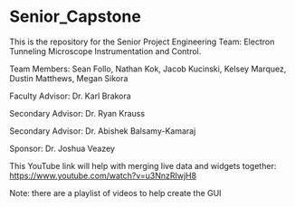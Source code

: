 # Senior_Capstone

This is the repository for the Senior Project Engineering Team: Electron Tunneling Microscope Instrumentation and Control. 

Team Members: Sean Follo, Nathan Kok, Jacob Kucinski, Kelsey Marquez, Dustin Matthews, Megan Sikora

Faculty Advisor: Dr. Karl Brakora

Secondary Advisor: Dr. Ryan Krauss

Secondary Advisor: Dr. Abishek Balsamy-Kamaraj

Sponsor: Dr. Joshua Veazey

This YouTube link will help with merging live data and widgets together:
https://www.youtube.com/watch?v=u3NnzRIwjH8

Note: there are a playlist of videos to help create the GUI
